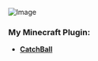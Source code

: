 ![Image](https://i.imgur.com/LeByH3F.png)

### My Minecraft Plugin:
- **[CatchBall](https://www.spigotmc.org/resources/catchball.94867/)**
